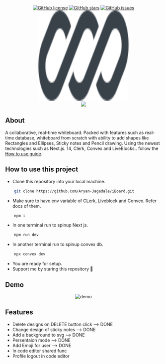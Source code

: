 <div align="center">
    <a href="https://github.com/YousefIbrahimismail/Project-README-Template/blob/main/LICENSE.txt"><img alt="GitHub license" src="https://img.shields.io/github/license/YousefIbrahimismail/Project-README-Template?color=ff69b4&style=for-the-badge"></a>
    <a href="https://github.com/YousefIbrahimismail/Project-README-Template/stargazers"><img alt="GitHub stars" src="https://img.shields.io/github/stars/YousefIbrahimismail/Project-README-Template?color=yellow&label=Project%20Stars&style=for-the-badge"></a>
    <a href="https://github.com/YousefIbrahimismail/Project-README-Template/issues"><img alt="GitHub issues" src="https://img.shields.io/github/issues/YousefIbrahimismail/Project-README-Template?color=brightgreen&label=issues&style=for-the-badge"></a>
</div>

<div align="center">
 <a href="https://iboard.vercel.app/" target="_blank">
        <img src="/public/logo.svg" 
        alt="Logo" width="290" height="290">
    </a>
</div>

<div align="center">
<img src="https://readme-typing-svg.demolab.com?font=Fira+Code&size=22&duration=4000&pause=5000&background=FFFFFF00&center=true&vCenter=true&multiline=true&width=435&lines=iBoard-Readme!">
</div>

## About

A collaborative, real-time whiteboard. Packed with features such as real-time database, whiteboard from scratch with ability to add shapes like Rectangles and Ellipses, Sticky notes and Pencil drawing. Using the newest technologies such as Next.js. 14, Clerk, Convex and LiveBlocks.. follow the [How to use guide](#how-to-use-this-project).

## How to use this project

- Clone this repository into your local machine.

```bash
    git clone https://github.com/Aryan-Jagadale/iBoard.git
```
- Make sure to have env variable of CLerk, Liveblock and Convex. Refer docs of them.
  
```bash
    npm i
```
- In one terminal run to spinup Next js.
  
```bash
    npm run dev
```
- In another terminal run to spinup convex db.
  
```bash
    npx convex dev
```
- You are ready for setup.
- Support me by staring this repository 💛

## Demo
<div align="center">
       <img alt="demo" src="./public/iboard.gif">
</div>


## Features

* Delete designs on DELETE button click --> DONE
* Change design of sticky notes --> DONE
* Add a background to svg --> DONE
* Persentaion mode --> DONE
* Add Emoji for user --> DONE
* In code editor shared func
* Profile logout in code editor

